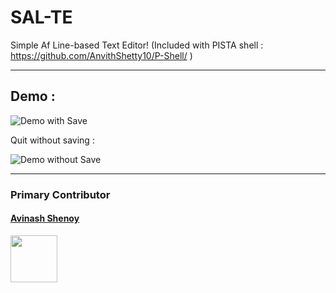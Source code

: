 # SAL-TE

Simple Af Line-based Text Editor! (Included with PISTA shell : https://github.com/AnvithShetty10/P-Shell/ )

---

## Demo :

![Demo with Save](https://github.com/avinashshenoy97/saf-te/blob/master/extras/demo_save.gif)


Quit without saving :

![Demo without Save](https://github.com/avinashshenoy97/saf-te/blob/master/extras/demo_nosave.gif)


---

### Primary Contributor

#### [Avinash Shenoy](https://github.com/avinashshenoy97)

<img src="https://github.com/avinashshenoy97.png" width="75">
